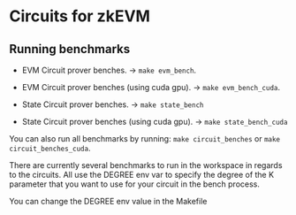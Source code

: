 # Circuits for zkEVM


## Running benchmarks

-   EVM Circuit prover benches. -> `make evm_bench`.
-   EVM Circuit prover benches (using cuda gpu). -> `make evm_bench_cuda`.

-   State Circuit prover benches. -> `make state_bench`
-   State Circuit prover benches (using cuda gpu). -> `make state_bench_cuda`

You can also run all benchmarks by running: `make circuit_benches` or `make circuit_benches_cuda`.


There are currently several benchmarks to run in the workspace in regards to the circuits. 
All use the DEGREE env var to specify the degree of the K parameter that you want to use for your circuit in the bench process.

You can change the DEGREE env value in the Makefile  